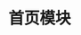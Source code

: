 <!--
 * @Author: Pure <305737824@qq.com>
 * @CreateTime: 2021-12-31 11:38:22
 * @LastEditors: Pure <305737824@qq.com>
 * @LastEditTime: 2021-12-31 11:38:22
 * @Description: 首页模块
-->
# 首页模块
